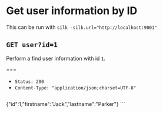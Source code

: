 # Get user information by ID

This can be run with `silk -silk.url="http://localhost:9001"`

## `GET user?id=1`

Perform a find user information with id `1`.

===

* `Status: 200`
* `Content-Type: "application/json;charset=UTF-8"`
    ```
{"id":1,"firstname":"Jack","lastname":"Parker"}
    ```
